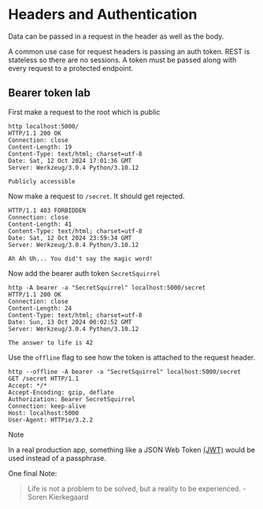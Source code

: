 # Headers and Authentication

Data can be passed in a request in the header as well as the body.

A common use case for request headers is passing an auth token.
REST is stateless so there are no sessions.
A token must be passed along with every request to a protected endpoint.

## Bearer token lab

First make a request to the root which is public

```http
http localhost:5000/
HTTP/1.1 200 OK
Connection: close
Content-Length: 19
Content-Type: text/html; charset=utf-8
Date: Sat, 12 Oct 2024 17:01:36 GMT
Server: Werkzeug/3.0.4 Python/3.10.12

Publicly accessible
```

Now make a request to `/secret`.
It should get rejected.

```http
HTTP/1.1 403 FORBIDDEN
Connection: close
Content-Length: 41
Content-Type: text/html; charset=utf-8
Date: Sat, 12 Oct 2024 23:59:34 GMT
Server: Werkzeug/3.0.4 Python/3.10.12

Ah Ah Uh... You did't say the magic word!

```

Now add the bearer auth token `SecretSquirrel`

```http
http -A bearer -a "SecretSquirrel" localhost:5000/secret
HTTP/1.1 200 OK
Connection: close
Content-Length: 24
Content-Type: text/html; charset=utf-8
Date: Sun, 13 Oct 2024 00:02:52 GMT
Server: Werkzeug/3.0.4 Python/3.10.12

The answer to life is 42

```

Use the `offline` flag to see how the token is attached to the request header.

```http
http --offline -A bearer -a "SecretSquirrel" localhost:5000/secret
GET /secret HTTP/1.1
Accept: */*
Accept-Encoding: gzip, deflate
Authorization: Bearer SecretSquirrel
Connection: keep-alive
Host: localhost:5000
User-Agent: HTTPie/3.2.2

```

> [!NOTE]
> In a real production app, something like a JSON Web Token [(JWT)](https://jwt.io/)
> would be used instead of a passphrase.

One final Note:

> Life is not a problem to be solved, but a reality to be experienced.
> \- Soren Kierkegaard
